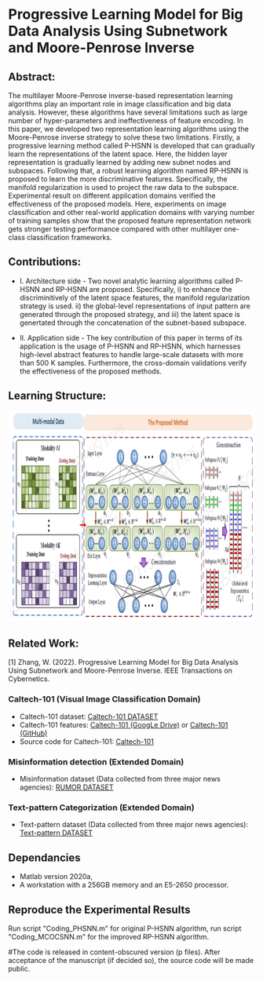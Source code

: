 # Progressive Learning Model for Big Data Analysis Using Subnetwork and Moore-Penrose Inverse
## Abstract:

The multilayer Moore-Penrose inverse-based representation learning algorithms play an important role in image classification and big data analysis. However, these algorithms have several limitations such as large number of hyper-parameters and ineffectiveness of feature encoding. In this paper, we developed two representation learning algorithms using the Moore-Penrose inverse strategy to solve these two limitations. Firstly, a progressive learning method called P-HSNN is developed that can gradually learn the representations of the latent space. Here, the hidden layer representation is gradually learned by adding new subnet nodes and subspaces. Following that, a robust learning algorithm named RP-HSNN is proposed to learn the more discriminative features. Specifically, the manifold regularization is used to project the raw data to the subspace. Experimental result on different application domains verified the effectiveness of the proposed models. Here, experiments on image classification and other real-world application domains with varying number of training samples show that the proposed feature representation network gets stronger testing performance compared with other multilayer one-class classification  frameworks.


## Contributions:
* I. Architecture side - Two novel analytic learning algorithms called P-HSNN and RP-HSNN are proposed. Specifically, i) to enhance the discriminitively of the latent space features, the manifold regularization strategy is used. ii) the global-level representations of input pattern are generated through the proposed strategy, and iii) the latent space is genertated through the concatenation of the subnet-based subspace.

* II. Application side - The key contribution of this paper in terms of its application is the usage of P-HSNN and RP-HSNN, which harnesses high-level abstract features to handle large-scale datasets with more than 500 K samples. Furthermore, the cross-domain validations verify the effectiveness of the proposed methods. 


## Learning Structure:

<img src="https://github.com/1027051515/PHSNN-RPHSNN/blob/main/graph.png" width="1050" height="430" />

## Related Work:

[1] Zhang, W. (2022). Progressive Learning Model for Big Data Analysis Using Subnetwork and Moore-Penrose Inverse. IEEE Transactions on Cybernetics.

### Caltech-101 (Visual Image Classification Domain)
* Caltech-101 dataset: [Caltech-101 DATASET](http://www.vision.caltech.edu/Image_Datasets/Caltech101/)
* Caltech-101 features: [Caltech-101 (GoogLe Drive)](https://drive.google.com/file/d/1kWEMoIbtR8TKJq0X8btXrFqSetzOyHWH/view?usp=sharing) or [Caltech-101 (GitHub)](https://github.com/W1AE/OCC/blob/main/M_2.mat)
* Source code for Caltech-101: [Caltech-101](https://github.com/W1AE/OCC/blob/main/Demo_MNIST.zip)

### Misinformation detection (Extended Domain)
* Misinformation dataset (Data collected from three major news agencies): [RUMOR DATASET](https://github.com/1027051515/PHSNN-RPHSNN/blob/main/BL.csv)

### Text-pattern Categorization (Extended Domain)
* Text-pattern dataset (Data collected from three major news agencies): [Text-pattern DATASET](https://drive.google.com/file/d/1Pqnm9qypvGph8S86GCPx81W-mXRIXcnv/view)

## Dependancies
* Matlab version 2020a,
* A workstation with a 256GB memory and an E5-2650 processor.

## Reproduce the Experimental Results

Run script "Coding_PHSNN.m" for original P-HSNN algorithm, run script "Coding_MCOCSNN.m" for the improved RP-HSNN algorithm.

#The code is released in content-obscured version (p files). After acceptance of the manuscript (if decided so), the source code will be made public.
